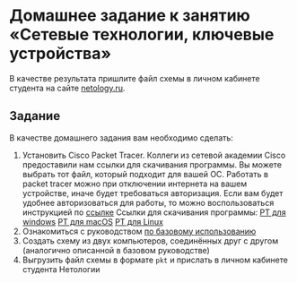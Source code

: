 # Домашнее задание к занятию «Сетевые технологии, ключевые устройства»

В качестве результата пришлите файл схемы в личном кабинете студента на сайте [netology.ru](https://netology.ru).

## Задание

В качестве домашнего задания вам необходимо сделать:
1. Установить Cisco Packet Tracer. Коллеги из сетевой академии Cisco предоставили нам ссылки для скачивания программы. Вы можете выбрать тот файл, который подходит для вашей ОС. Работать в packet tracer можно при отключении интернета на вашем устройстве, иначе будет требоваться авторизация.
Если вам будет удобнее авторизоваться для работы, то можно воспользоваться инструкцией по [ссылке](https://docs.google.com/document/d/1zZSrFXgMaSUWx5_I6xY8S1I8DGtCnEhkLbZPcxE68b8/edit)
Ссылки для скачивания программы:
[PT для windows](https://disk.yandex.ru/d/SdBaqlDc012UYA)
[PT для macOS](https://disk.yandex.ru/d/jwvB6MfZyPZ5sw)
[PT для Linux](https://disk.yandex.ru/d/dU9AL1YstQzFGg)
1. Ознакомиться с руководством [по базовому использованию](basics.md)
1. Создать схему из двух компьютеров, соединённых друг с другом (аналогично описанной в базовом руководстве)
1. Выгрузить файл схемы в формате `pkt` и прислать в личном кабинете студента Нетологии
